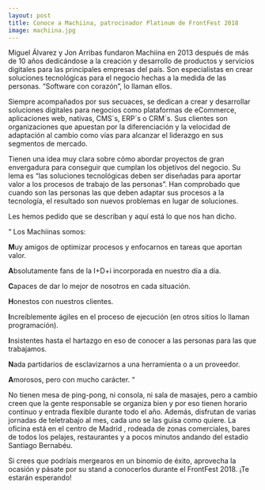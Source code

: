 ```yaml
---
layout: post
title: Conoce a Machiina, patrocinador Platinum de FrontFest 2018
image: machiina.jpg
---
```




Miguel Álvarez y Jon Arribas fundaron Machiina en 2013 después de más de 10 años dedicándose a la creación y desarrollo de productos y servicios digitales para las principales empresas del país. Son especialistas en crear soluciones tecnológicas para el negocio hechas a la medida de las personas. “Software con corazón”, lo llaman ellos.

Siempre acompañados por sus secuaces, se dedican a crear y desarrollar soluciones digitales para negocios como plataformas de eCommerce, aplicaciones web, nativas, CMS´s, ERP´s o CRM´s. Sus clientes son organizaciones que apuestan por la diferenciación y la velocidad de adaptación al cambio como vías para alcanzar el liderazgo en sus segmentos de mercado.

Tienen una idea muy clara sobre cómo abordar proyectos de gran envergadura para conseguir que cumplan los objetivos del negocio. Su lema es “las soluciones tecnológicas deben ser diseñadas para aportar valor a los procesos de trabajo de las personas”. Han comprobado que cuando son las personas las que deben adaptar sus procesos a la tecnología, el resultado son nuevos problemas en lugar de soluciones.

Les hemos pedido que se describan y aquí está lo que nos han dicho.

“ Los Machiinas somos:

**M**uy amigos de optimizar procesos y enfocarnos en tareas que aportan valor.

**A**bsolutamente fans de la I+D+i incorporada en nuestro día a día.

**C**apaces de dar lo mejor de nosotros en cada situación.

**H**onestos con nuestros clientes.

**I**ncreíblemente ágiles en el proceso de ejecución (en otros sitios lo llaman programación).

**I**nsistentes hasta el hartazgo en eso de conocer a las personas para las que trabajamos.

**N**ada partidarios de esclavizarnos a una herramienta o a un proveedor.

**A**morosos, pero con mucho carácter. “

No tienen mesa de ping-pong, ni consola, ni sala de masajes, pero a cambio creen que la gente responsable se organiza bien y por eso tienen horario continuo y entrada flexible durante todo el año. Además, disfrutan de varias jornadas de teletrabajo al mes, cada uno  se las guisa como quiere. La oficina está en el centro de Madrid , rodeada de zonas comerciales, bares de todos los pelajes, restaurantes y a pocos minutos andando del estadio Santiago Bernabéu.

Si crees que podríais mergearos en un binomio de éxito, aprovecha la ocasión y pásate por su stand a conocerlos durante el FrontFest 2018. ¡Te estarán esperando!
